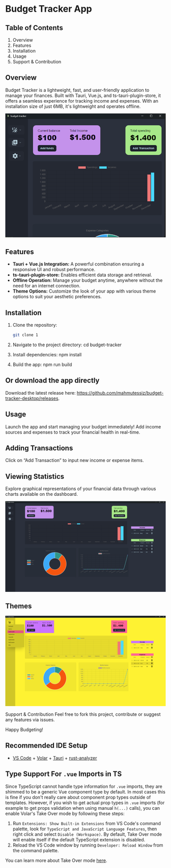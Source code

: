# Budget Tracker App

## Table of Contents

1. Overview
2. Features
3. Installation
4. Usage
5. Support & Contribution

## Overview

Budget Tracker is a lightweight, fast, and user-friendly application to manage your finances. Built with Tauri, Vue.js, and ts-tauri-plugin-store, it offers a seamless experience for tracking income and expenses. With an installation size of just 6MB, it's lightweight and operates offline.

![Alt text](./public/ss/budget1.png)

## Features

- **Tauri + Vue.js Integration:** A powerful combination ensuring a responsive UI and robust performance.
- **ts-tauri-plugin-store:** Enables efficient data storage and retrieval.
- **Offline Operation:** Manage your budget anytime, anywhere without the need for an internet connection.
- **Theme Options:** Customize the look of your app with various theme options to suit your aesthetic preferences.

## Installation

1. Clone the repository:

   ```sh
   git clone 1

   ```

2. Navigate to the project directory:
   cd budget-tracker

3. Install dependencies:
   npm install

4. Build the app:
   npm run build

## Or download the app directly

Download the latest release here: https://github.com/mahmutessiz/budget-tracker-desktop/releases.

## Usage

Launch the app and start managing your budget immediately! Add income sources and expenses to track your financial health in real-time.

## Adding Transactions

Click on “Add Transaction” to input new income or expense items.

## Viewing Statistics

Explore graphical representations of your financial data through various charts available on the dashboard.

![Alt text](./public/ss/budget2.png)

## Themes

![Alt text](./public/ss/budget4.png)

Support & Contribution
Feel free to fork this project, contribute or suggest any features via issues.

Happy Budgeting!

## Recommended IDE Setup

- [VS Code](https://code.visualstudio.com/) + [Volar](https://marketplace.visualstudio.com/items?itemName=Vue.volar) + [Tauri](https://marketplace.visualstudio.com/items?itemName=tauri-apps.tauri-vscode) + [rust-analyzer](https://marketplace.visualstudio.com/items?itemName=rust-lang.rust-analyzer)

## Type Support For `.vue` Imports in TS

Since TypeScript cannot handle type information for `.vue` imports, they are shimmed to be a generic Vue component type by default. In most cases this is fine if you don't really care about component prop types outside of templates. However, if you wish to get actual prop types in `.vue` imports (for example to get props validation when using manual `h(...)` calls), you can enable Volar's Take Over mode by following these steps:

1. Run `Extensions: Show Built-in Extensions` from VS Code's command palette, look for `TypeScript and JavaScript Language Features`, then right click and select `Disable (Workspace)`. By default, Take Over mode will enable itself if the default TypeScript extension is disabled.
2. Reload the VS Code window by running `Developer: Reload Window` from the command palette.

You can learn more about Take Over mode [here](https://github.com/johnsoncodehk/volar/discussions/471).
